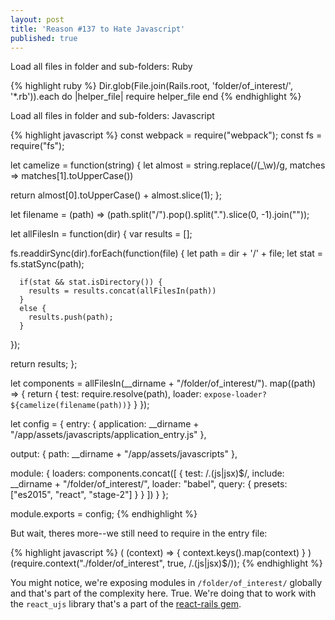 ```yaml
---
layout: post
title: 'Reason #137 to Hate Javascript'
published: true
---
```


Load all files in folder and sub-folders: Ruby

{% highlight ruby %}
Dir.glob(File.join(Rails.root, 'folder/of_interest/', '*.rb')).each do |helper_file|
  require helper_file
end
{% endhighlight %}

Load all files in folder and sub-folders: Javascript

{% highlight javascript %}
const webpack = require("webpack");
const fs = require("fs");

let camelize = function(string) {
  let almost = string.replace(/(\_\w)/g, matches => matches[1].toUpperCase())

  return almost[0].toUpperCase() + almost.slice(1);
};

let filename = (path) => (path.split("/").pop().split(".").slice(0, -1).join(""));

let allFilesIn = function(dir) {
  var results = [];

  fs.readdirSync(dir).forEach(function(file) {
      let path = dir + '/' + file;
      let stat = fs.statSync(path);

      if(stat && stat.isDirectory()) {
        results = results.concat(allFilesIn(path))
      }
      else {
        results.push(path);
      }
  });

  return results;
};

let components = allFilesIn(__dirname + "/folder/of_interest/").
  map((path) => {
    return { test: require.resolve(path), loader: `expose-loader?${camelize(filename(path))}` }
  });

let config = {
  entry: {
    application: __dirname + "/app/assets/javascripts/application_entry.js"
  },

  output: {
    path: __dirname + "/app/assets/javascripts"
  },

  module: {
    loaders: components.concat([
      {
        test: /\.(js|jsx)$/,
        include: __dirname + "/folder/of_interest/",
        loader: "babel",
        query: {
          presets: ["es2015", "react", "stage-2"]
        }
      }
    ])
  }
};

module.exports = config;
{% endhighlight %}

But wait, theres more--we still need to require in the entry file:

{% highlight javascript %}
(
  (context) => { context.keys().map(context) }
)(require.context("./folder/of_interest", true, /\.(js|jsx)$/));
{% endhighlight %}

You might notice, we're exposing modules in `/folder/of_interest/` globally and that's part of the complexity here. True. We're doing that to work with the `react_ujs` library that's a part of the [react-rails gem](https://github.com/reactjs/react-rails).
